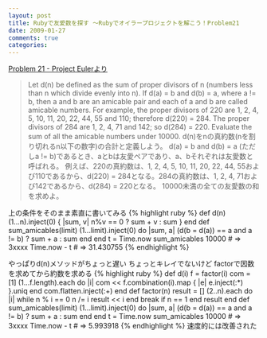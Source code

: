 ```yaml
---
layout: post
title: Rubyで友愛数を探す ～Rubyでオイラープロジェクトを解こう！Problem21
date: 2009-01-27
comments: true
categories:
---
```



[Problem 21 - Project Eulerより](http://projecteuler.net/index.php?section=problems&id=21)
> 
> Let d(n) be defined as the sum of proper divisors of n (numbers less than n which divide evenly into n).
> If d(a) = b and d(b) = a, where a != b, then a and b are an amicable pair and each of a and b are called amicable numbers.
> For example, the proper divisors of 220 are 1, 2, 4, 5, 10, 11, 20, 22, 44, 55 and 110; therefore d(220) = 284. The proper divisors of 284 are 1, 2, 4, 71 and 142; so d(284) = 220.
> Evaluate the sum of all the amicable numbers under 10000.
> d(n)をnの真約数(nを割り切れるn以下の数字)の合計と定義しよう。
> d(a) = b and d(b) = a (ただしa != b)であるとき、aとbは友愛ペアであり、a、bそれぞれは友愛数と呼ばれる。
> 例えば、220の真約数は、1, 2, 4, 5, 10, 11, 20, 22, 44, 55および110であるから、d(220) = 284となる。284の真約数は、1, 2, 4, 71および142であるから、d(284) = 220となる。
> 10000未満の全ての友愛数の和を求めよ。


上の条件をそのまま素直に書いてみる
{% highlight ruby %}
 def d(n)
   (1...n).inject(0) { |sum, v| n%v == 0 ? sum + v : sum }
 end
 def sum_amicables(limit)
   (1...limit).inject(0) do |sum, a|
     (d(b = d(a)) == a and a != b) ? sum + a : sum
   end
 end
 t = Time.now
 sum_amicables 10000 # => 3xxxx
 Time.now - t # => 31.430755
{% endhighlight %}

やっぱりd(n)メソッドがちょっと遅い
ちょっとキレイでないけど
factorで因数を求めてから約数を求める
{% highlight ruby %}
 def d(i)
   f = factor(i)
   com = [1]
   (1...f.length).each do |i|
     com << f.combination(i).map { |e| e.inject(:*) }.uniq
   end
   com.flatten.inject(:+)
 end
 def factor(n)
   result = []
   (2..n).each do |i|
     while n % i == 0
       n /= i
       result << i
     end
     break if n == 1
   end
   result
 end
 def sum_amicables(limit)
   (1...limit).inject(0) do |sum, a|
     (d(b = d(a)) == a and a != b) ? sum + a : sum
   end
 end
 t = Time.now
 sum_amicables 10000 # => 3xxxx
 Time.now - t # => 5.993918
{% endhighlight %}
速度的には改善された